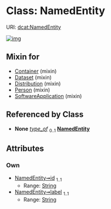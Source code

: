 
# Class: NamedEntity




URI: [dcat:NamedEntity](http://www.w3.org/ns/dcat#NamedEntity)


[![img](https://yuml.me/diagram/nofunky;dir:TB/class/[Instance]-%20type_of%200..1>[NamedEntity&#124;id:string;label:string],[SoftwareApplication]uses%20-.->[NamedEntity],[Person]uses%20-.->[NamedEntity],[Distribution]uses%20-.->[NamedEntity],[Dataset]uses%20-.->[NamedEntity],[Container]uses%20-.->[NamedEntity],[SoftwareApplication],[Person],[Instance],[Distribution],[Dataset],[Container])](https://yuml.me/diagram/nofunky;dir:TB/class/[Instance]-%20type_of%200..1>[NamedEntity&#124;id:string;label:string],[SoftwareApplication]uses%20-.->[NamedEntity],[Person]uses%20-.->[NamedEntity],[Distribution]uses%20-.->[NamedEntity],[Dataset]uses%20-.->[NamedEntity],[Container]uses%20-.->[NamedEntity],[SoftwareApplication],[Person],[Instance],[Distribution],[Dataset],[Container])

## Mixin for

 * [Container](Container.md) (mixin) 
 * [Dataset](Dataset.md) (mixin) 
 * [Distribution](Distribution.md) (mixin) 
 * [Person](Person.md) (mixin) 
 * [SoftwareApplication](SoftwareApplication.md) (mixin) 

## Referenced by Class

 *  **None** *[type_of](type_of.md)*  <sub>0..1</sub>  **[NamedEntity](NamedEntity.md)**

## Attributes


### Own

 * [NamedEntity➞id](NamedEntity_id.md)  <sub>1..1</sub>
     * Range: [String](types/String.md)
 * [NamedEntity➞label](NamedEntity_label.md)  <sub>1..1</sub>
     * Range: [String](types/String.md)
